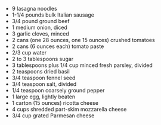  * 9 lasagna noodles
 * 1-1/4 pounds bulk Italian sausage
 * 3/4 pound ground beef
 * 1 medium onion, diced
 * 3 garlic cloves, minced
 * 2 cans (one 28 ounces, one 15 ounces) crushed tomatoes
 * 2 cans (6 ounces each) tomato paste
 * 2/3 cup water
 * 2 to 3 tablespoons sugar
 * 3 tablespoons plus 1/4 cup minced fresh parsley, divided
 * 2 teaspoons dried basil
 * 3/4 teaspoon fennel seed
 * 3/4 teaspoon salt, divided
 * 1/4 teaspoon coarsely ground pepper
 * 1 large egg, lightly beaten
 * 1 carton (15 ounces) ricotta cheese
 * 4 cups shredded part-skim mozzarella cheese
 * 3/4 cup grated Parmesan cheese